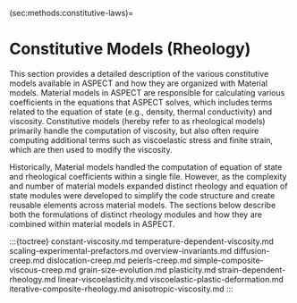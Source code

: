 (sec:methods:constitutive-laws)=
# Constitutive Models (Rheology)

This section provides a detailed description of the various constitutive models available in ASPECT and how they are organized with Material models. Material models in ASPECT are responsible for calculating various coefficients in the equations that ASPECT solves, which includes terms related to the equation of state (e.g., density, thermal conductivity) and viscosity. Constitutive models (hereby refer to as rheological models) primarily handle the computation of viscosity, but also often require computing additional terms such as viscoelastic stress and finite strain, which are then used to modify the viscosity.

Historically, Material models handled the computation of equation of state and rheological coefficients within a single file. However, as the complexity and number of material models expanded distinct rheology and equation of state modules were developed to simplify the code structure and create reusable elements across material models. The sections below describe both the formulations of distinct rheology modules and how they are combined within material models in ASPECT.

:::{toctree}
constant-viscosity.md
temperature-dependent-viscosity.md
scaling-experimental-prefactors.md
overview-invariants.md
diffusion-creep.md
dislocation-creep.md
peierls-creep.md
simple-composite-viscous-creep.md
grain-size-evolution.md
plasticity.md
strain-dependent-rheology.md
linear-viscoelasticity.md
viscoelastic-plastic-deformation.md
iterative-composite-rheology.md
anisotropic-viscosity.md
:::
